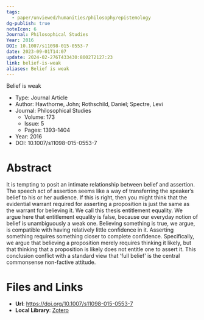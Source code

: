 ```yaml
---
tags:
  - paper/unviewed/humanities/philosophy/epistemology
dg-publish: true
noteIcon: 6
Journal: Philosophical Studies
Year: 2016
DOI: 10.1007/s11098-015-0553-7
date: 2023-09-01T14:07
update: 2024-02-276T433430:8002T2127:23
link: belief-is-weak
aliases: Belief is weak
---
```


Belief is weak

- Type: Journal Article
- Author: Hawthorne, John; Rothschild, Daniel; Spectre, Levi
- Journal: Philosophical Studies
    - Volume: 173
    - Issue: 5
    - Pages: 1393-1404
- Year: 2016
- DOI: 10.1007/s11098-015-0553-7

# Abstract
It is tempting to posit an intimate relationship between belief and assertion. The speech act of assertion seems like a way of transferring the speaker’s belief to his or her audience. If this is right, then you might think that the evidential warrant required for asserting a proposition is just the same as the warrant for believing it. We call this thesis entitlement equality. We argue here that entitlement equality is false, because our everyday notion of belief is unambiguously a weak one. Believing something is true, we argue, is compatible with having relatively little confidence in it. Asserting something requires something closer to complete confidence. Specifically, we argue that believing a proposition merely requires thinking it likely, but that thinking that a proposition is likely does not entitle one to assert it. This conclusion conflict with a standard view that ‘full belief’ is the central commonsense non-factive attitude.

# Files and Links
- **Url**: https://doi.org/10.1007/s11098-015-0553-7
- **Local Library**: [Zotero](zotero://select/library/items/9YPY272H)